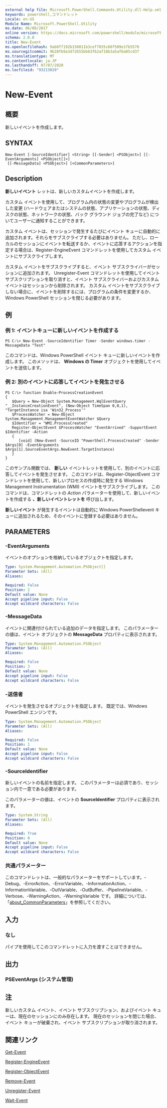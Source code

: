 ```yaml
---
external help file: Microsoft.PowerShell.Commands.Utility.dll-Help.xml
keywords: powershell,コマンドレット
Locale: en-US
Module Name: Microsoft.PowerShell.Utility
ms.date: 06/09/2017
online version: https://docs.microsoft.com/powershell/module/microsoft.powershell.utility/new-event?view=powershell-5.1&WT.mc_id=ps-gethelp
schema: 2.0.0
title: New-Event
ms.openlocfilehash: 9ab8ff192b150811b3cef7035c60f509e1fb5570
ms.sourcegitcommit: 9b28fb9a3d72655bb63f62af18b3a5af6a05cd3f
ms.translationtype: MT
ms.contentlocale: ja-JP
ms.lasthandoff: 07/07/2020
ms.locfileid: "93213819"
---
```

# New-Event

## 概要
新しいイベントを作成します。

## SYNTAX

```
New-Event [-SourceIdentifier] <String> [[-Sender] <PSObject>] [[-EventArguments] <PSObject[]>]
 [[-MessageData] <PSObject>] [<CommonParameters>]
```

## Description
**新しいイベント** レットは、新しいカスタムイベントを作成します。

カスタム イベントを使用して、プログラム内の状態の変更やプログラムが検出した変更 (ハードウェアまたはシステムの状態、アプリケーションの状態、ディスクの状態、ネットワークの状態、バック グラウンド ジョブの完了など) についてユーザーに通知することができます。

カスタム イベントは、セッションで発生するたびにイベント キューに自動的に追加されます。それらをサブスクライブする必要はありません。
ただし、ローカルのセッションにイベントを転送するか、イベントに応答するアクションを指定する場合は、Register-EngineEvent コマンドレットを使用してカスタム イベントにサブスクライブします。

カスタム イベントをサブスクライブすると、イベント サブスクライバーがセッションに追加されます。
Unregister-Event コマンドレットを使用してイベント サブスクリプションを取り消すと、イベント サブスクライバーおよびカスタム イベントはセッションから削除されます。
カスタム イベントをサブスクライブしない場合に、イベントを削除するには、プログラムの条件を変更するか、Windows PowerShell セッションを閉じる必要があります。

## 例

### 例 1: イベントキューに新しいイベントを作成する

```
PS C:\> New-Event -SourceIdentifier Timer -Sender windows.timer -MessageData "Test"
```

このコマンドは、Windows PowerShell イベント キューに新しいイベントを作成します。
このメソッドは、 **Windows の Timer** オブジェクトを使用してイベントを送信します。

### 例 2: 別のイベントに応答してイベントを発生させる

```
PS C:\> function Enable-ProcessCreationEvent
{
   $Query = New-Object System.Management.WqlEventQuery "__InstanceCreationEvent", (New-Object TimeSpan 0,0,1), "TargetInstance isa 'Win32_Process'"
   $ProcessWatcher = New-Object System.Management.ManagementEventWatcher $Query
   $Identifier = "WMI.ProcessCreated"
   Register-ObjectEvent $ProcessWatcher "EventArrived" -SupportEvent $Identifier -Action
   {
      [void] (New-Event -SourceID "PowerShell.ProcessCreated" -Sender $Args[0] -EventArguments $Args[1].SourceEventArgs.NewEvent.TargetInstance)
   }
}
```

このサンプル関数では、 **新しい** イベントレットを使用して、別のイベントに応答してイベントを発生させます。
このコマンドは、Register-ObjectEvent コマンドレットを使用して、新しいプロセスの作成時に発生する Windows Management Instrumentation (WMI) イベントをサブスクライブします。
このコマンドは、コマンドレットの *Action* パラメーターを使用して、新しいイベントを作成する **、新しいイベントレットを** 呼び出します。

**新しいイベント** が発生するイベントは自動的に Windows PowerShellevent キューに追加されるため、そのイベントに登録する必要はありません。

## PARAMETERS

### -EventArguments
イベントのオプションを格納しているオブジェクトを指定します。

```yaml
Type: System.Management.Automation.PSObject[]
Parameter Sets: (All)
Aliases:

Required: False
Position: 2
Default value: None
Accept pipeline input: False
Accept wildcard characters: False
```

### -MessageData
イベントに関連付けられている追加のデータを指定します。
このパラメーターの値は、イベント オブジェクトの **MessageData** プロパティに表示されます。

```yaml
Type: System.Management.Automation.PSObject
Parameter Sets: (All)
Aliases:

Required: False
Position: 3
Default value: None
Accept pipeline input: False
Accept wildcard characters: False
```

### -送信者
イベントを発生させるオブジェクトを指定します。
既定では、Windows PowerShell エンジンです。

```yaml
Type: System.Management.Automation.PSObject
Parameter Sets: (All)
Aliases:

Required: False
Position: 1
Default value: None
Accept pipeline input: False
Accept wildcard characters: False
```

### -SourceIdentifier
新しいイベントの名前を指定します。
このパラメーターは必須であり、セッション内で一意である必要があります。

このパラメーターの値は、イベントの **SourceIdentifier** プロパティに表示されます。

```yaml
Type: System.String
Parameter Sets: (All)
Aliases:

Required: True
Position: 0
Default value: None
Accept pipeline input: False
Accept wildcard characters: False
```

### 共通パラメーター
このコマンドレットは、一般的なパラメーターをサポートしています。-Debug、-ErrorAction、-ErrorVariable、-InformationAction、-InformationVariable、-OutVariable、-OutBuffer、-PipelineVariable、-Verbose、-WarningAction、-WarningVariable です。 詳細については、「[about_CommonParameters](https://go.microsoft.com/fwlink/?LinkID=113216)」を参照してください。

## 入力

### なし
パイプを使用してこのコマンドレットに入力を渡すことはできません。

## 出力

### PSEventArgs (システム管理)

## 注

新しいカスタム イベント、イベント サブスクリプション、およびイベント キューは、現在のセッションにのみ存在します。 現在のセッションを閉じた場合、イベント キューが破棄され、イベント サブスクリプションが取り消されます。

## 関連リンク

[Get-Event](Get-Event.md)

[Register-EngineEvent](Register-EngineEvent.md)

[Register-ObjectEvent](Register-ObjectEvent.md)

[Remove-Event](Remove-Event.md)

[Unregister-Event](Unregister-Event.md)

[Wait-Event](Wait-Event.md)
